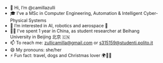 - 👋 Hi, I’m @camillazulli
- 🎓 I've a MSc in Computer Engineering, Automation & Intelligent Cyber-Physical Systems
- 👀 I’m interested in AI, robotics and aerospace 🚀
- 👩‍💻 I've spent 1 year in China, as student researcher at Beihang University in Beijing 北京 🇨🇳
- 📫 To reach me: zullicamilla@gmail.com or s315159@studenti.polito.it
- 😄 My pronouns: she/her
- ⚡ Fun fact: travel, dogs and Christmas lover 🌍🐶🎄

<!---
camillazulli/camillazulli is a ✨ special ✨ repository because its `README.md` (this file) appears on your GitHub profile.
You can click the Preview link to take a look at your changes.
--->
